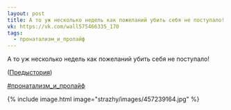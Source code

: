```yaml
---
layout: post
title: А то уж несколько недель как пожеланий убить себя не поступало!
vk: https://vk.com/wall575466335_170
tags:
  - пронатализм_и_пролайф
---
```

А то уж несколько недель как пожеланий убить себя не поступало!

([Предыстория](https://vk.com/wall-194308548_5720?reply=5724&thread=5722#reply5724))

[#пронатализм_и_пролайф](poisk.html#пронатализм_и_пролайф)

{% include image.html image="strazhy/images/457239164.jpg" %}
